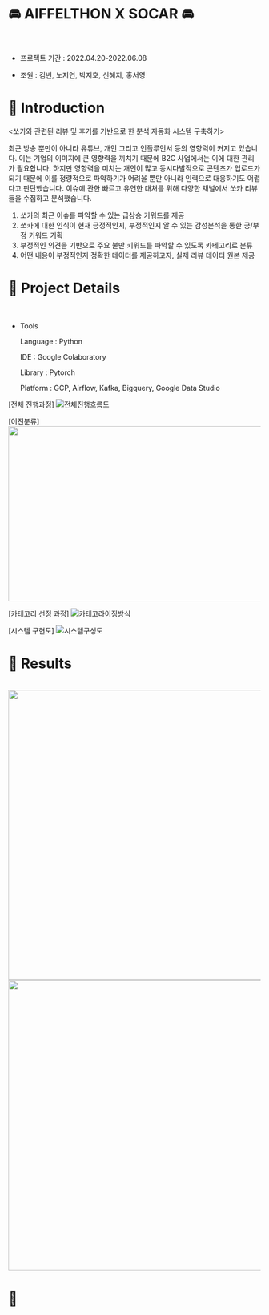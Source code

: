 # :oncoming_automobile: AIFFELTHON X SOCAR :oncoming_automobile:
<br>

* 프로젝트 기간 : 2022.04.20-2022.06.08

* 조원 : 김빈, 노지연, 박지호, 신혜지, 홍서영 

# :vertical_traffic_light: Introduction
<쏘카와 관련된 리뷰 및 후기를 기반으로 한 분석 자동화 시스템 구축하기>

최근 방송 뿐만이 아니라 유튜브, 개인 그리고 인플루언서 등의 영향력이 커지고 있습니다. 이는 기업의 이미지에 큰 영향력을 끼치기 때문에 B2C 사업에서는 이에 대한 관리가 필요합니다.
하지만 영향력을 미치는 개인이 많고 동시다발적으로 콘텐츠가 업로드가 되기 때문에 이를 정량적으로 파악하기가 어려울 뿐만 아니라 인력으로 대응하기도 어렵다고 판단했습니다.
이슈에 관한 빠르고 유연한 대처를 위해  다양한 채널에서 쏘카 리뷰들을 수집하고 분석했습니다.

1.	쏘카의 최근 이슈를 파악할 수 있는 급상승 키워드를 제공
2.	쏘카에 대한 인식이 현재 긍정적인지, 부정적인지 알 수 있는 감성분석을 통한 긍/부정 키워드 기획
3.	부정적인 의견을 기반으로 주요 불만 키워드를 파악할 수 있도록 카테고리로 분류
4.	어떤 내용이 부정적인지 정확한 데이터를 제공하고자, 실제 리뷰 데이터 원본 제공

# 🏃 Project Details
<br>

* Tools

  Language : Python
  
  IDE : Google Colaboratory
  
  Library : Pytorch
  
  Platform : GCP, Airflow, Kafka, Bigquery, Google Data Studio



[전체 진행과정]
![전체진행흐름도](https://user-images.githubusercontent.com/85794900/172643527-295ab654-3e09-47ec-9b4f-0237a3f95d93.png)

[이진분류]
<img src="https://user-images.githubusercontent.com/85794900/172643828-f8b1bda9-a01f-41d4-91fd-7c4b0f87044e.png" width="1000" height="350"/>


[카테고리 선정 과정]
![카테고라이징방식](https://user-images.githubusercontent.com/85794900/172645592-68f9043c-63a9-4897-84de-2b43b10c0fd6.png)

[시스템 구현도]
![시스템구성도](https://user-images.githubusercontent.com/85794900/172646059-7952dabb-6584-4011-816f-100a306a4de8.png)




# :raising_hand: Results
<br>

<img src="https://user-images.githubusercontent.com/85794900/172743716-cdb6e40b-0911-42bc-979c-c8550424307f.JPG" width="1000" height="580"/>
<img src="https://user-images.githubusercontent.com/85794900/172743788-5efcb201-1f6d-4ad8-b31e-9a54ebdd7f47.JPG" width="1000" height="580"/>


# :love_letter: 

